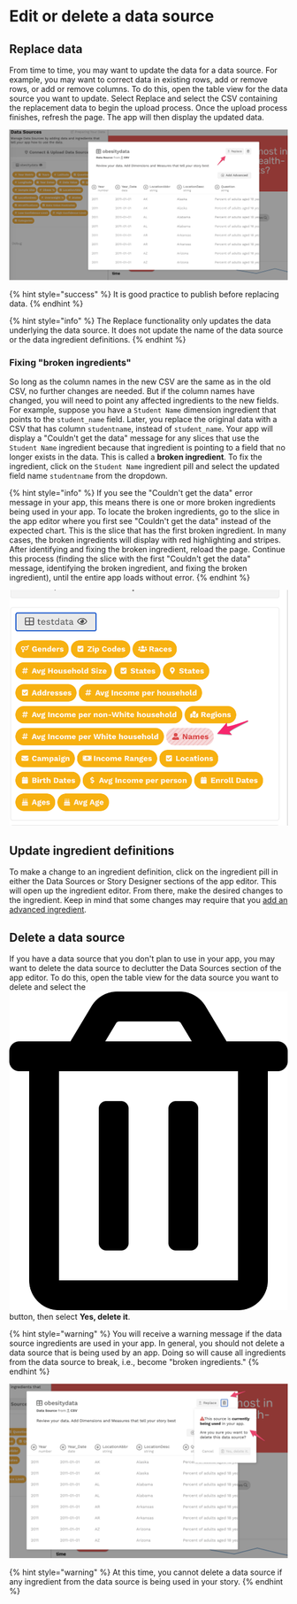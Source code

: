 # Edit or delete a data source

## Replace data

From time to time, you may want to update the data for a data source. For example, you may want to correct data in existing rows, add or remove rows, or add or remove columns. To do this, open the table view for the data source you want to update. Select Replace and select the CSV containing the replacement data to begin the upload process. Once the upload process finishes, refresh the page. The app will then display the updated data. 

![Use Replace to replace the data underlying the data source](../../.gitbook/assets/image%20%2882%29.png)

{% hint style="success" %}
It is good practice to publish before replacing data. 
{% endhint %}

{% hint style="info" %}
The Replace functionality only updates the data underlying the data source. It does not update the name of the data source or the data ingredient definitions. 
{% endhint %}

### Fixing "broken ingredients"

So long as the column names in the new CSV are the same as in the old CSV, no further changes are needed. But if the column names have changed, you will need to point any affected ingredients to the new fields.  For example, suppose you have a `Student Name` dimension ingredient that points to the `student_name` field. Later, you replace the original data with a CSV that has column `studentname`, instead of `student_name`. Your app will display a "Couldn't get the data" message for any slices that use the `Student Name` ingredient because that ingredient is pointing to a field that no longer exists in the data. This is called a **broken ingredient**. To fix the ingredient, click on the `Student Name` ingredient pill and select the updated field name `studentname` from the dropdown. 

{% hint style="info" %}
If you see the "Couldn't get the data" error message in your app, this means there is one or more broken ingredients being used in your app. To locate the broken ingredients, go to the slice in the app editor where you first see "Couldn't get the data" instead of the expected chart. This is the slice that has the first broken ingredient. In many cases, the broken ingredients will display with red highlighting and stripes. After identifying and fixing the broken ingredient, reload the page. Continue this process \(finding the slice with the first "Couldn't get the data" message, identifying the broken ingredient, and fixing the broken ingredient\), until the entire app loads without error. 
{% endhint %}

![An ingredient that has red highlighting and stripes is a broken ingredient](../../.gitbook/assets/image%20%2889%29.png)

## Update ingredient definitions

To make a change to an ingredient definition, click on the ingredient pill in either the Data Sources or Story Designer sections of the app editor. This will open up the ingredient editor.  From there, make the desired changes to the ingredient. Keep in mind that some changes may require that you [add an advanced ingredient](advanced-ingredients/).

## Delete a data source

If you have a data source that you don't plan to use in your app, you may want to delete the data source to declutter the Data Sources section of the app editor. To do this, open the table view for the data source you want to delete and select the ![](../../.gitbook/assets/trash-alt-regular.svg) button, then select **Yes, delete it**. 

{% hint style="warning" %}
You will receive a warning message if the data source ingredients are used in your app. In general, you should not delete a data source that is being used by an app. Doing so will cause all ingredients from the data source to break, i.e., become "broken ingredients." 
{% endhint %}

![A warning message appears if you attempt to delete a data source that is used in the app](../../.gitbook/assets/image%20%2883%29.png)

{% hint style="warning" %}
At this time, you cannot delete a data source if any ingredient from the data source is being used in your story.
{% endhint %}


